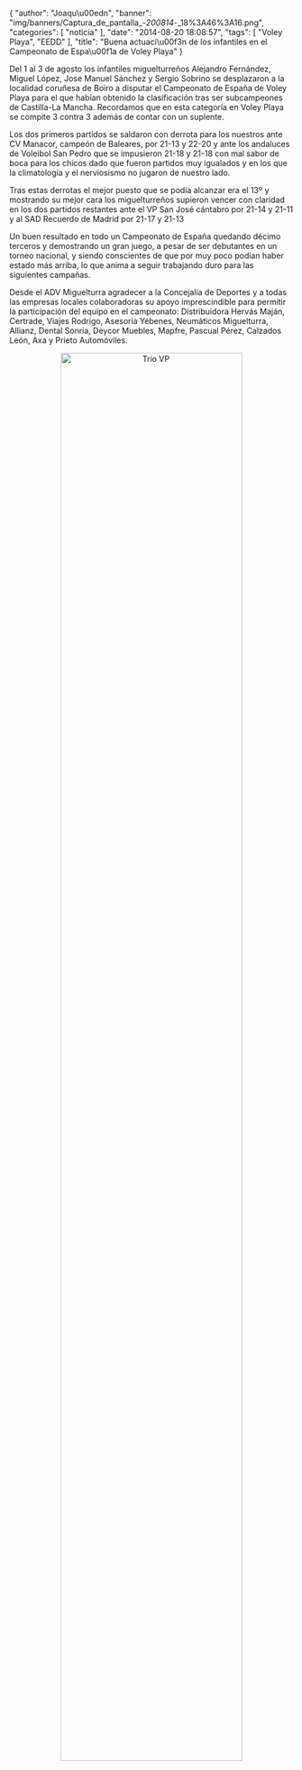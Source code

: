 {
  "author": "Joaqu\u00edn", 
  "banner": "img/banners/Captura_de_pantalla_-_200814_-_18%3A46%3A16.png", 
  "categories": [
    "noticia"
  ], 
  "date": "2014-08-20 18:08:57", 
  "tags": [
    "Voley Playa", 
    "EEDD"
  ], 
  "title": "Buena actuaci\u00f3n de los infantiles en el Campeonato de Espa\u00f1a de Voley Playa"
}

Del 1 al 3 de agosto los infantiles miguelturreños Alejandro Fernández, Miguel López, Jose Manuel Sánchez y Sergio Sobrino se desplazaron a la localidad coruñesa de Boiro a disputar el Campeonato de España de Voley Playa para el que habían obtenido la clasificación tras ser subcampeones de Castilla-La Mancha. Recordamos que en esta categoría en Voley Playa se compite 3 contra 3 además de contar con un suplente.

Los dos primeros partidos se saldaron con derrota para los nuestros ante CV Manacor, campeón de Baleares, por 21-13 y 22-20 y ante los andaluces de Voleibol San Pedro que se impusieron 21-18 y 21-18 con mal sabor de boca para los chicos dado que fueron partidos muy igualados y en los que la climatología y el nerviosismo no jugaron de nuestro lado. 

Tras estas derrotas el mejor puesto que se podía alcanzar era el 13º y mostrando su mejor cara los miguelturreños supieron vencer con claridad en los dos partidos restantes ante el VP San José cántabro por 21-14 y 21-11 y al SAD Recuerdo de Madrid por 21-17 y 21-13

Un buen resultado en todo un Campeonato de España quedando décimo terceros y demostrando un gran juego, a pesar de ser debutantes en un torneo nacional, y siendo conscientes de que por muy poco podían haber estado más arriba, lo que anima a seguir trabajando duro para las siguientes campañas.

Desde el ADV Miguelturra agradecer a la Concejalía de Deportes y a todas las empresas locales colaboradoras su apoyo imprescindible para permitir la participación del equipo en el campeonato: Distribuidora Hervás Maján, Certrade, Viajes Rodrigo, Asesoría Yébenes, Neumáticos Miguelturra, Allianz, Dental Sonria, Deycor Muebles, Mapfre, Pascual Pérez, Calzados León, Axa y Prieto Automóviles.

<center>
<a target="_new" href="http://www.advmiguelturra.org/img/banners/Captura%20de%20pantalla%20-%20200814%20-%2018%3A46%3A16.png"> 
<img alt="Trio VP" width="80%" align="center" src="http://www.advmiguelturra.org/img/banners/Captura%20de%20pantalla%20-%20200814%20-%2018%3A46%3A16.png"/> </a> </center>

